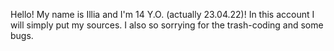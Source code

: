 Hello! My name is Illia and I'm 14 Y.O. (actually 23.04.22)!
In this account I will simply put my sources.
I also so sorrying for the trash-coding and some bugs.

